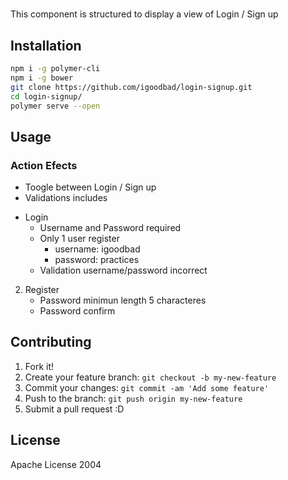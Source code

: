# <login-signup>

This component is structured to display a view of Login / Sign up

## Installation

```sh
npm i -g polymer-cli
npm i -g bower
git clone https://github.com/igoodbad/login-signup.git
cd login-signup/
polymer serve --open
```

## Usage

### Action Efects
- Toogle between Login / Sign up
- Validations includes
+ Login
    + Username and Password required
    + Only 1 user register
        + username: igoodbad
        + password: practices
    + Validation username/password incorrect<br />
2. Register<br />
    - Password minimun length 5 characteres<br />
    - Password confirm<br />


## Contributing

1. Fork it!
2. Create your feature branch: `git checkout -b my-new-feature`
3. Commit your changes: `git commit -am 'Add some feature'`
4. Push to the branch: `git push origin my-new-feature`
5. Submit a pull request :D

## License

Apache License 2004
